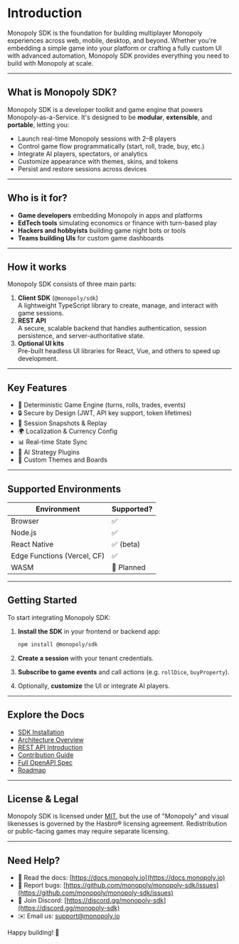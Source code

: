 # Introduction

Monopoly SDK is the foundation for building multiplayer Monopoly experiences across web, mobile, desktop, and beyond. Whether you're embedding a simple game into your platform or crafting a fully custom UI with advanced automation, Monopoly SDK provides everything you need to build with Monopoly at scale.

***

## What is Monopoly SDK?

Monopoly SDK is a developer toolkit and game engine that powers Monopoly-as-a-Service. It's designed to be **modular**, **extensible**, and **portable**, letting you:

* Launch real-time Monopoly sessions with 2–8 players
* Control game flow programmatically (start, roll, trade, buy, etc.)
* Integrate AI players, spectators, or analytics
* Customize appearance with themes, skins, and tokens
* Persist and restore sessions across devices

***

## Who is it for?

* **Game developers** embedding Monopoly in apps and platforms
* **EdTech tools** simulating economics or finance with turn-based play
* **Hackers and hobbyists** building game night bots or tools
* **Teams building UIs** for custom game dashboards

***

## How it works

Monopoly SDK consists of three main parts:

1. **Client SDK** (`@monopoly/sdk`)\
   A lightweight TypeScript library to create, manage, and interact with game sessions.
2. **REST API**\
   A secure, scalable backend that handles authentication, session persistence, and server-authoritative state.
3. **Optional UI kits**\
   Pre-built headless UI libraries for React, Vue, and others to speed up development.

***

## Key Features

* 🎲 Deterministic Game Engine (turns, rolls, trades, events)
* 🔒 Secure by Design (JWT, API key support, token lifetimes)
* 🔄 Session Snapshots & Replay
* 🌍 Localization & Currency Config
* 📊 Real-time State Sync
* 🤖 AI Strategy Plugins
* 💅 Custom Themes and Boards

***

## Supported Environments

| Environment                 | Supported? |
| --------------------------- | ---------- |
| Browser                     | ✅          |
| Node.js                     | ✅          |
| React Native                | ✅ (beta)   |
| Edge Functions (Vercel, CF) | ✅          |
| WASM                        | 🚧 Planned |

***

## Getting Started

To start integrating Monopoly SDK:

1.  **Install the SDK** in your frontend or backend app:

    ```bash
    npm install @monopoly/sdk
    ```
2. **Create a session** with your tenant credentials.
3. **Subscribe to game events** and call actions (e.g. `rollDice`, `buyProperty`).
4. Optionally, **customize** the UI or integrate AI players.

***

## Explore the Docs

* [SDK Installation](monopoly-sdk-installation-guide.md)
* [Architecture Overview](monopoly-sdk-architecture-overview.md)
* [REST API Introduction](monopoly-sdk-rest-intro.md)
* [Contribution Guide](monopoly-sdk-contribution-guide.md)
* [Full OpenAPI Spec](monopoly-sdk-openapi.yaml)
* [Roadmap](monopoly-sdk-roadmap.md)

***

## License & Legal

Monopoly SDK is licensed under [MIT](https://opensource.org/licenses/MIT), but the use of "Monopoly" and visual likenesses is governed by the Hasbro® licensing agreement. Redistribution or public-facing games may require separate licensing.

***

## Need Help?

* 🧾 Read the docs: [https://docs.monopoly.io](https://docs.monopoly.io)
* 🐞 Report bugs: [https://github.com/monopoly/monopoly-sdk/issues](https://github.com/monopoly/monopoly-sdk/issues)
* 💬 Join Discord: [https://discord.gg/monopoly-sdk](https://discord.gg/monopoly-sdk)
* ✉️ Email us: [support@monopoly.io](mailto:support@monopoly.io)

Happy building! 🎲
